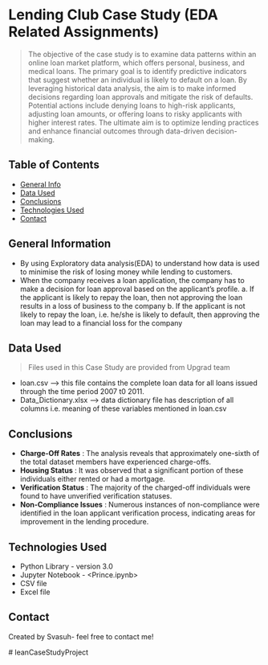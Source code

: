 # Lending Club Case Study (EDA Related Assignments)
> The objective of the case study is to examine data patterns within an online loan market platform, which offers personal, business, and medical loans. The primary goal is to identify predictive indicators that suggest whether an individual is likely to default on a loan. By leveraging historical data analysis, the aim is to make informed decisions regarding loan approvals and mitigate the risk of defaults. Potential actions include denying loans to high-risk applicants, adjusting loan amounts, or offering loans to risky applicants with higher interest rates. The ultimate aim is to optimize lending practices and enhance financial outcomes through data-driven decision-making.


## Table of Contents
* [General Info](#general-information)
* [Data Used](#data-used)
* [Conclusions](#conclusions)
* [Technologies Used](#technologies-used)
* [Contact](#contact)

<!-- You can include any other section that is pertinent to your problem -->

## General Information
- By using  Exploratory data analysis(EDA) to understand how data is used to minimise the risk of losing money while lending to customers.
- When the company receives a loan application, the company has to make a decision for loan approval based on the applicant’s profile.
    a. If the applicant is likely to repay the loan, then not approving the loan results in a loss of business to the company
    b. If the applicant is not likely to repay the loan, i.e. he/she is likely to default, then approving the loan may lead to a financial loss for the company
  
## Data Used
> Files used in this Case Study are provided from Upgrad team
- loan.csv --> this file contains the complete loan data for all loans issued through the time period 2007 t0 2011.
- Data_Dictionary.xlsx --> data dictionary file has description of all columns i.e. meaning of these variables mentioned in loan.csv

## Conclusions
- **Charge-Off Rates**        :    The analysis reveals that approximately one-sixth of the total dataset members have experienced charge-offs.
- **Housing Status**          :    It was observed that a significant portion of these individuals either rented or had a mortgage.
- **Verification Status**     :    The majority of the charged-off individuals were found to have unverified verification statuses.
- **Non-Compliance Issues**   :    Numerous instances of non-compliance were identified in the loan applicant verification process, indicating areas for improvement in the                                    lending procedure.

## Technologies Used
- Python Library - version 3.0
- Jupyter Notebook - <Prince.ipynb>
- CSV file
- Excel file

## Contact
Created by Svasuh- feel free to contact me!


<!-- Optional -->
<!-- ## License -->
<!-- This project is open source and available under the [... License](). -->

<!-- You don't have to include all sections - just the one's relevant to your project --># leanCaseStudyProject
